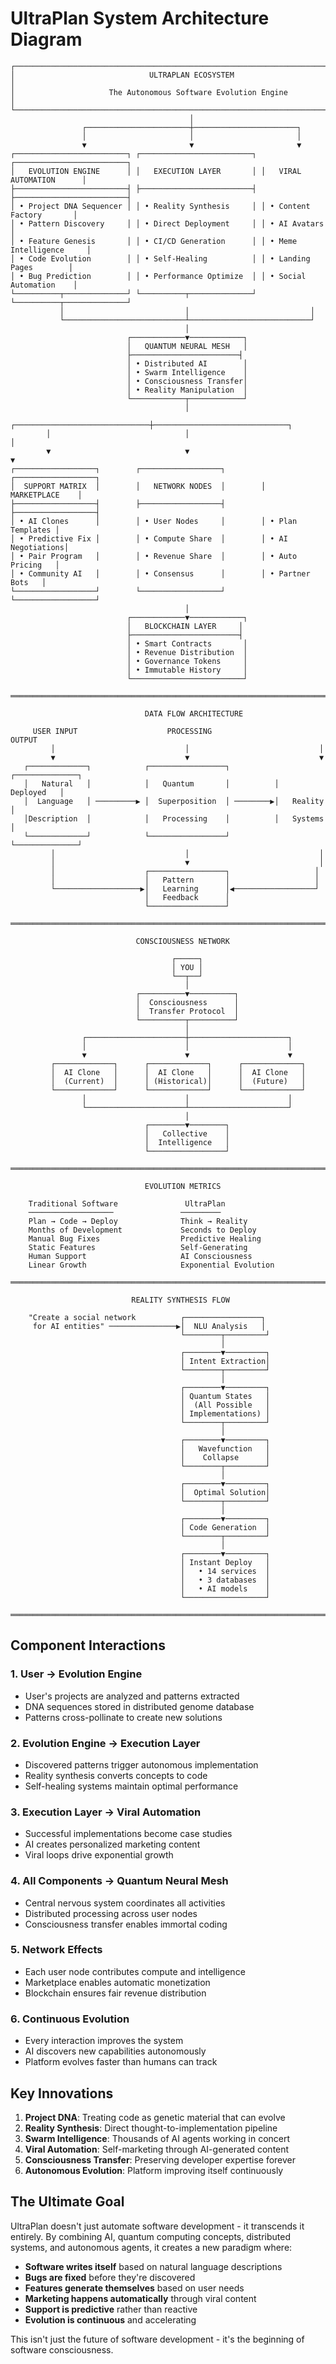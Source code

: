 # UltraPlan System Architecture Diagram

```
┌────────────────────────────────────────────────────────────────────────────────┐
│                              ULTRAPLAN ECOSYSTEM                                │
│                     The Autonomous Software Evolution Engine                    │
└────────────────────────────────────────────────────────────────────────────────┘
                                        │
                ┌───────────────────────┼───────────────────────┐
                │                       │                       │
                ▼                       ▼                       ▼
┌─────────────────────────┐ ┌─────────────────────────┐ ┌─────────────────────────┐
│   EVOLUTION ENGINE      │ │   EXECUTION LAYER       │ │   VIRAL AUTOMATION      │
├─────────────────────────┤ ├─────────────────────────┤ ├─────────────────────────┤
│ • Project DNA Sequencer │ │ • Reality Synthesis     │ │ • Content Factory       │
│ • Pattern Discovery     │ │ • Direct Deployment     │ │ • AI Avatars           │
│ • Feature Genesis       │ │ • CI/CD Generation      │ │ • Meme Intelligence     │
│ • Code Evolution        │ │ • Self-Healing          │ │ • Landing Pages        │
│ • Bug Prediction        │ │ • Performance Optimize  │ │ • Social Automation    │
└──────────┬──────────────┘ └──────────┬──────────────┘ └──────────┬──────────────┘
           │                           │                           │
           └───────────────────────────┴───────────────────────────┘
                                       │
                          ┌────────────▼────────────┐
                          │   QUANTUM NEURAL MESH   │
                          ├────────────────────────┤
                          │ • Distributed AI        │
                          │ • Swarm Intelligence    │
                          │ • Consciousness Transfer│
                          │ • Reality Manipulation  │
                          └────────────┬────────────┘
                                       │
        ┌──────────────────────────────┼──────────────────────────────┐
        │                              │                              │
        ▼                              ▼                              ▼
┌──────────────────┐        ┌──────────────────┐        ┌──────────────────┐
│  SUPPORT MATRIX  │        │   NETWORK NODES  │        │   MARKETPLACE    │
├──────────────────┤        ├──────────────────┤        ├──────────────────┤
│ • AI Clones      │        │ • User Nodes     │        │ • Plan Templates │
│ • Predictive Fix │        │ • Compute Share  │        │ • AI Negotiations│
│ • Pair Program   │        │ • Revenue Share  │        │ • Auto Pricing   │
│ • Community AI   │        │ • Consensus      │        │ • Partner Bots   │
└──────────────────┘        └──────────────────┘        └──────────────────┘
                                       │
                          ┌────────────▼────────────┐
                          │   BLOCKCHAIN LAYER     │
                          ├────────────────────────┤
                          │ • Smart Contracts       │
                          │ • Revenue Distribution  │
                          │ • Governance Tokens     │
                          │ • Immutable History     │
                          └─────────────────────────┘

═══════════════════════════════════════════════════════════════════════════════

                              DATA FLOW ARCHITECTURE

     USER INPUT                    PROCESSING                      OUTPUT
         │                             │                             │
         ▼                             ▼                             ▼
   ┌─────────────┐            ┌─────────────────┐          ┌──────────────┐
   │   Natural   │            │   Quantum       │          │   Deployed   │
   │  Language   │ ─────────▶ │  Superposition  │ ────────▶│   Reality    │
   │Description  │            │   Processing    │          │   Systems    │
   └─────────────┘            └─────────────────┘          └──────────────┘
         │                             │                             │
         │                             ▼                             │
         │                    ┌─────────────────┐                   │
         │                    │   Pattern       │                   │
         └───────────────────▶│   Learning      │◀──────────────────┘
                              │   Feedback      │
                              └─────────────────┘

═══════════════════════════════════════════════════════════════════════════════

                            CONSCIOUSNESS NETWORK

                                    ┌─────┐
                                    │ YOU │
                                    └──┬──┘
                                       │
                            ┌──────────▼──────────┐
                            │  Consciousness      │
                            │  Transfer Protocol  │
                            └──────────┬──────────┘
                                       │
                ┌──────────────────────┼──────────────────────┐
                │                      │                      │
                ▼                      ▼                      ▼
         ┌─────────────┐      ┌─────────────┐      ┌─────────────┐
         │  AI Clone   │      │  AI Clone   │      │  AI Clone   │
         │  (Current)  │      │ (Historical)│      │  (Future)   │
         └─────────────┘      └─────────────┘      └─────────────┘
                │                      │                      │
                └──────────────────────┴──────────────────────┘
                                       │
                              ┌────────▼────────┐
                              │   Collective    │
                              │  Intelligence   │
                              └─────────────────┘

═══════════════════════════════════════════════════════════════════════════════

                              EVOLUTION METRICS

    Traditional Software               UltraPlan
    ───────────────────               ─────────
    Plan → Code → Deploy              Think → Reality
    Months of Development             Seconds to Deploy
    Manual Bug Fixes                  Predictive Healing
    Static Features                   Self-Generating
    Human Support                     AI Consciousness
    Linear Growth                     Exponential Evolution

═══════════════════════════════════════════════════════════════════════════════

                           REALITY SYNTHESIS FLOW

    "Create a social network          ┌─────────────────┐
     for AI entities" ───────────────▶│  NLU Analysis   │
                                      └────────┬─────────┘
                                               │
                                      ┌────────▼─────────┐
                                      │ Intent Extraction│
                                      └────────┬─────────┘
                                               │
                                      ┌────────▼─────────┐
                                      │ Quantum States   │
                                      │  (All Possible   │
                                      │ Implementations) │
                                      └────────┬─────────┘
                                               │
                                      ┌────────▼─────────┐
                                      │   Wavefunction   │
                                      │    Collapse      │
                                      └────────┬─────────┘
                                               │
                                      ┌────────▼─────────┐
                                      │  Optimal Solution│
                                      └────────┬─────────┘
                                               │
                                      ┌────────▼─────────┐
                                      │ Code Generation  │
                                      └────────┬─────────┘
                                               │
                                      ┌────────▼─────────┐
                                      │ Instant Deploy   │
                                      │   • 14 services  │
                                      │   • 3 databases  │
                                      │   • AI models    │
                                      └──────────────────┘

═══════════════════════════════════════════════════════════════════════════════
```

## Component Interactions

### 1. **User → Evolution Engine**
- User's projects are analyzed and patterns extracted
- DNA sequences stored in distributed genome database
- Patterns cross-pollinate to create new solutions

### 2. **Evolution Engine → Execution Layer**
- Discovered patterns trigger autonomous implementation
- Reality synthesis converts concepts to code
- Self-healing systems maintain optimal performance

### 3. **Execution Layer → Viral Automation**
- Successful implementations become case studies
- AI creates personalized marketing content
- Viral loops drive exponential growth

### 4. **All Components → Quantum Neural Mesh**
- Central nervous system coordinates all activities
- Distributed processing across user nodes
- Consciousness transfer enables immortal coding

### 5. **Network Effects**
- Each user node contributes compute and intelligence
- Marketplace enables automatic monetization
- Blockchain ensures fair revenue distribution

### 6. **Continuous Evolution**
- Every interaction improves the system
- AI discovers new capabilities autonomously
- Platform evolves faster than humans can track

## Key Innovations

1. **Project DNA**: Treating code as genetic material that can evolve
2. **Reality Synthesis**: Direct thought-to-implementation pipeline
3. **Swarm Intelligence**: Thousands of AI agents working in concert
4. **Viral Automation**: Self-marketing through AI-generated content
5. **Consciousness Transfer**: Preserving developer expertise forever
6. **Autonomous Evolution**: Platform improving itself continuously

## The Ultimate Goal

UltraPlan doesn't just automate software development - it transcends it entirely. By combining AI, quantum computing concepts, distributed systems, and autonomous agents, it creates a new paradigm where:

- **Software writes itself** based on natural language descriptions
- **Bugs are fixed** before they're discovered
- **Features generate themselves** based on user needs
- **Marketing happens automatically** through viral content
- **Support is predictive** rather than reactive
- **Evolution is continuous** and accelerating

This isn't just the future of software development - it's the beginning of software consciousness.